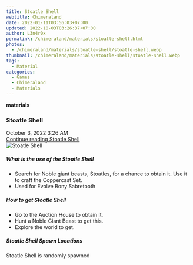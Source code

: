 ```yaml
---
title: Stoatle Shell
webtitle: Chimeraland
date: 2022-01-11T03:56:03+07:00
updated: 2022-10-03T03:26:37+07:00
author: L3n4r0x
permalink: /chimeraland/materials/stoatle-shell.html
photos:
  - /chimeraland/materials/stoatle-shell/stoatle-shell.webp
thumbnail: /chimeraland/materials/stoatle-shell/stoatle-shell.webp
tags:
  - Material
categories:
  - Games
  - Chimeraland
  - Materials
---
```


<section id="bootstrap-wrapper">
  <link
    rel="stylesheet"
    href="https://cdn.statically.io/gh/dimaslanjaka/Web-Manajemen/40ac3225/css/bootstrap-4.5-wrapper.css"
  />
  <div
    class="row g-0 border rounded overflow-hidden flex-md-row mb-4 shadow-sm position-relative"
  >
    <div class="col p-4 d-flex flex-column position-static">
      <strong class="d-inline-block mb-2 text-success">materials</strong>
      <h3 class="mb-0">Stoatle Shell</h3>
      <div class="mb-1 text-muted">October 3, 2022 3:26 AM</div>
      <a href="#" class="stretched-link d-none"
        >Continue reading Stoatle Shell</a
      >
    </div>
    <div class="col-auto d-none d-lg-block">
      <img
        src="/chimeraland/materials/stoatle-shell/stoatle-shell.webp"
        alt="Stoatle Shell"
      />
    </div>
  </div>
  <div class="row">
    <div class="col-lg-6 col-12 mb-2">
      <div class="card">
        <div class="card-body">
          <h5 class="card-title">What is the use of the Stoatle Shell</h5>
          <div class="card-text">
            <ul>
              <li>
                Search for Noble giant beasts, Stoatles, for a chance to obtain
                it. Use it to craft the Coppercast Set.
              </li>
              <li>Used for Evolve Bony Sabretooth</li>
            </ul>
          </div>
        </div>
      </div>
    </div>
    <div class="col-lg-6 col-12 mb-2">
      <div class="card">
        <div class="card-body">
          <h5 class="card-title">How to get Stoatle Shell</h5>
          <div class="card-text">
            <ul>
              <li>Go to the Auction House to obtain it.</li>
              <li>Hunt a Noble Giant Beast to get this.</li>
              <li>Explore the world to get.</li>
            </ul>
          </div>
        </div>
      </div>
    </div>
    <div class="col-12 mb-2">
      <h5>Stoatle Shell Spawn Locations</h5>
      <p>Stoatle Shell is randomly spawned</p>
    </div>
  </div>
</section>